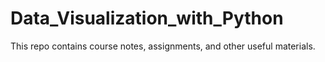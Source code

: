 # Data_Visualization_with_Python
This repo contains course notes, assignments, and other useful materials.
